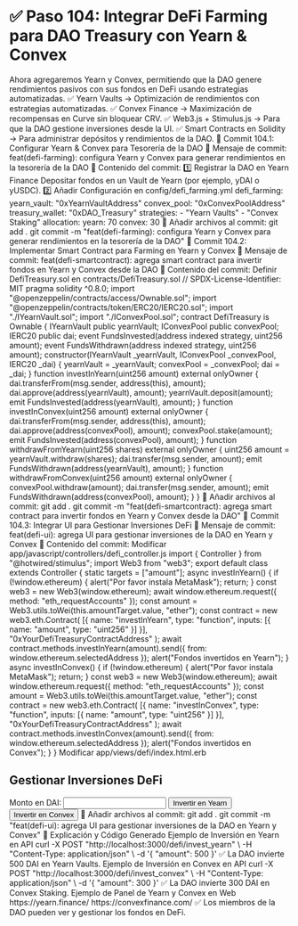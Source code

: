 # ✅ Paso 104: Integrar DeFi Farming para DAO Treasury con Yearn & Convex

Ahora agregaremos Yearn y Convex, permitiendo que la DAO genere rendimientos pasivos con sus fondos en DeFi usando estrategias automatizadas.
✅ Yearn Vaults → Optimización de rendimientos con estrategias automatizadas.
✅ Convex Finance → Maximización de recompensas en Curve sin bloquear CRV.
✅ Web3.js + Stimulus.js → Para que la DAO gestione inversiones desde la UI.
✅ Smart Contracts en Solidity → Para administrar depósitos y rendimientos de la DAO.
📌 Commit 104.1: Configurar Yearn & Convex para Tesorería de la DAO
🔹 Mensaje de commit:
feat(defi-farming): configura Yearn y Convex para generar rendimientos en la tesorería de la DAO
🔹 Contenido del commit:
1️⃣ Registrar la DAO en Yearn Finance
    Depositar fondos en un Vault de Yearn (por ejemplo, yDAI o yUSDC).
2️⃣ Añadir Configuración en config/defi_farming.yml
defi_farming:
  yearn_vault: "0xYearnVaultAddress"
  convex_pool: "0xConvexPoolAddress"
  treasury_wallet: "0xDAO_Treasury"
  strategies:
    - "Yearn Vaults"
    - "Convex Staking"
  allocation:
    yearn: 70
    convex: 30
🔹 Añadir archivos al commit:
git add .
git commit -m "feat(defi-farming): configura Yearn y Convex para generar rendimientos en la tesorería de la DAO"
📌 Commit 104.2: Implementar Smart Contract para Farming en Yearn y Convex
🔹 Mensaje de commit:
feat(defi-smartcontract): agrega smart contract para invertir fondos en Yearn y Convex desde la DAO
🔹 Contenido del commit:
Definir DefiTreasury.sol en contracts/DefiTreasury.sol
// SPDX-License-Identifier: MIT
pragma solidity ^0.8.0;
import "@openzeppelin/contracts/access/Ownable.sol";
import "@openzeppelin/contracts/token/ERC20/IERC20.sol";
import "./IYearnVault.sol";
import "./IConvexPool.sol";
contract DefiTreasury is Ownable {
    IYearnVault public yearnVault;
    IConvexPool public convexPool;
    IERC20 public dai;
    event FundsInvested(address indexed strategy, uint256 amount);
    event FundsWithdrawn(address indexed strategy, uint256 amount);
    constructor(IYearnVault _yearnVault, IConvexPool _convexPool, IERC20 _dai) {
        yearnVault = _yearnVault;
        convexPool = _convexPool;
        dai = _dai;
    }
    function investInYearn(uint256 amount) external onlyOwner {
        dai.transferFrom(msg.sender, address(this), amount);
        dai.approve(address(yearnVault), amount);
        yearnVault.deposit(amount);
        emit FundsInvested(address(yearnVault), amount);
    }
    function investInConvex(uint256 amount) external onlyOwner {
        dai.transferFrom(msg.sender, address(this), amount);
        dai.approve(address(convexPool), amount);
        convexPool.stake(amount);
        emit FundsInvested(address(convexPool), amount);
    }
    function withdrawFromYearn(uint256 shares) external onlyOwner {
        uint256 amount = yearnVault.withdraw(shares);
        dai.transfer(msg.sender, amount);
        emit FundsWithdrawn(address(yearnVault), amount);
    }
    function withdrawFromConvex(uint256 amount) external onlyOwner {
        convexPool.withdraw(amount);
        dai.transfer(msg.sender, amount);
        emit FundsWithdrawn(address(convexPool), amount);
    }
}
🔹 Añadir archivos al commit:
git add .
git commit -m "feat(defi-smartcontract): agrega smart contract para invertir fondos en Yearn y Convex desde la DAO"
📌 Commit 104.3: Integrar UI para Gestionar Inversiones DeFi
🔹 Mensaje de commit:
feat(defi-ui): agrega UI para gestionar inversiones de la DAO en Yearn y Convex
🔹 Contenido del commit:
Modificar app/javascript/controllers/defi_controller.js
import { Controller } from "@hotwired/stimulus";
import Web3 from "web3";
export default class extends Controller {
  static targets = ["amount"];
  async investInYearn() {
    if (!window.ethereum) {
      alert("Por favor instala MetaMask");
      return;
    }
    const web3 = new Web3(window.ethereum);
    await window.ethereum.request({ method: "eth_requestAccounts" });
    const amount = Web3.utils.toWei(this.amountTarget.value, "ether");
    const contract = new web3.eth.Contract(
      [{ name: "investInYearn", type: "function", inputs: [{ name: "amount", type: "uint256" }] }],
      "0xYourDefiTreasuryContractAddress"
    );
    await contract.methods.investInYearn(amount).send({ from: window.ethereum.selectedAddress });
    alert("Fondos invertidos en Yearn");
  }
  async investInConvex() {
    if (!window.ethereum) {
      alert("Por favor instala MetaMask");
      return;
    }
    const web3 = new Web3(window.ethereum);
    await window.ethereum.request({ method: "eth_requestAccounts" });
    const amount = Web3.utils.toWei(this.amountTarget.value, "ether");
    const contract = new web3.eth.Contract(
      [{ name: "investInConvex", type: "function", inputs: [{ name: "amount", type: "uint256" }] }],
      "0xYourDefiTreasuryContractAddress"
    );
    await contract.methods.investInConvex(amount).send({ from: window.ethereum.selectedAddress });
    alert("Fondos invertidos en Convex");
  }
}
Modificar app/views/defi/index.html.erb
<h2>Gestionar Inversiones DeFi</h2>
<label>Monto en DAI:</label>
<input type="text" data-defi-target="amount">
<button data-controller="defi" data-action="click->defi#investInYearn">
  Invertir en Yearn
</button>
<button data-controller="defi" data-action="click->defi#investInConvex">
  Invertir en Convex
</button>
🔹 Añadir archivos al commit:
git add .
git commit -m "feat(defi-ui): agrega UI para gestionar inversiones de la DAO en Yearn y Convex"
📝 Explicación y Código Generado
Ejemplo de Inversión en Yearn en API
curl -X POST "http://localhost:3000/defi/invest_yearn" \
  -H "Content-Type: application/json" \
  -d '{ "amount": 500 }'
✅ La DAO invierte 500 DAI en Yearn Vaults.
Ejemplo de Inversión en Convex en API
curl -X POST "http://localhost:3000/defi/invest_convex" \
  -H "Content-Type: application/json" \
  -d '{ "amount": 300 }'
✅ La DAO invierte 300 DAI en Convex Staking.
Ejemplo de Panel de Yearn y Convex en Web
https://yearn.finance/
https://convexfinance.com/
✅ Los miembros de la DAO pueden ver y gestionar los fondos en DeFi.
